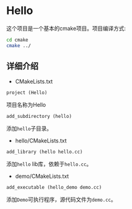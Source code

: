# Hello
这个项目是一个基本的cmake项目。项目编译方式:
```sh
cd cmake
cmake ../
```

## 详细介绍
* CMakeLists.txt
```
project (Hello)
```
项目名称为Hello

```
add_subdirectory (hello)
```
添加`hello`子目录。

* hello/CMakeLists.txt
```
add_library (hello hello.cc)
```
添加`hello` lib库，依赖于`hello.cc`。

* demo/CMakeLists.txt
```
add_executable (hello_demo demo.cc)
```
添加`Demo`可执行程序，源代码文件为`demo.cc`。
